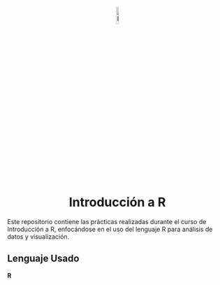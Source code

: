 
<p align="center">
  <img src="https://workingnation.com/wp-content/uploads/2018/05/R_logo.svg_.png" alt="R Logo" width="10%">
</p>

<h1 align="center">Introducción a R</h1>

Este repositorio contiene las prácticas realizadas durante el curso de Introducción a R, enfocándose en el uso del lenguaje R para análisis de datos y visualización.


## Lenguaje Usado

**R**
